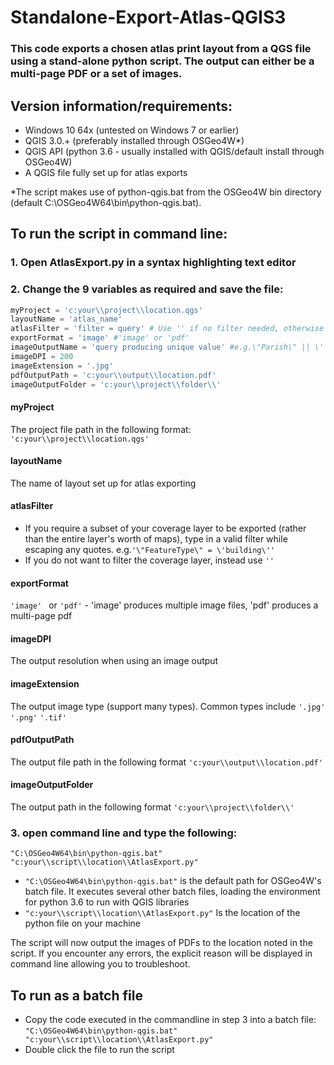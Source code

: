 # Standalone-Export-Atlas-QGIS3
### This code exports a chosen atlas print layout from a QGS file using a stand-alone python script. The output can either be a multi-page PDF or a set of images.
## Version information/requirements:
* Windows 10 64x (untested on Windows 7 or earlier)
* QGIS 3.0.+ (preferably installed through OSGeo4W*)
* QGIS API (python 3.6 - usually installed with QGIS/default install through OSGeo4W)
* A QGIS file fully set up for atlas exports

 *The script makes use of ‪python-qgis.bat from the OSGeo4W bin directory (default ‪C:\OSGeo4W64\bin\python-qgis.bat).

## To run the script in command line:

### 1. Open AtlasExport.py in a syntax highlighting text editor
### 2. Change the 9 variables as required and save the file:

```python
myProject = 'c:your\\project\\location.qgs'
layoutName = 'atlas_name'
atlasFilter = 'filter = query' # Use '' if no filter needed, otherwise e.g. '\"FeatureType\" = \'building\''
exportFormat = 'image' #'image' or 'pdf'
imageOutputName = 'query producing unique value' #e.g.\"Parish\" || \' \' || \"Number\" where parish and number are columns
imageDPI = 200
imageExtension = '.jpg'
pdfOutputPath = 'c:your\\output\\location.pdf'
imageOutputFolder = 'c:your\\project\\folder\\'
```
#### myProject
The project file path in the following format: ``` 'c:your\\project\\location.qgs' ```
#### layoutName
The name of layout set up for atlas exporting
#### atlasFilter
* If you require a subset of your coverage layer to be exported (rather than the entire layer's worth of maps), type in a valid filter while escaping any quotes. e.g.``` '\"FeatureType\" = \'building\'' ```
* If you do not want to filter the coverage layer, instead use ``` '' ```
#### exportFormat
 ```'image' ``` or ``` 'pdf' ``` - 'image' produces multiple image files, 'pdf' produces a multi-page pdf
#### imageDPI
The output resolution when using an image output
#### imageExtension
The output image type (support many types). Common types include ```'.jpg'``` ```'.png'``` ```'.tif'```
#### pdfOutputPath
The output file path in the following format ```'c:your\\output\\location.pdf'```
#### imageOutputFolder
The output path in the following format ```'c:your\\project\\folder\\'```
### 3. open command line and type the following:
``` "C:\OSGeo4W64\bin\python-qgis.bat" "c:your\\script\\location\\AtlasExport.py" ```
* ``` "C:\OSGeo4W64\bin\python-qgis.bat" ``` is the default path for OSGeo4W's batch file. It executes several other batch files, loading the environment for python 3.6 to run with QGIS libraries
* ``` "c:your\\script\\location\\AtlasExport.py" ``` Is the location of the python file on your machine

The script will now output the images of PDFs to the location noted in the script. If you encounter any errors, the explicit reason will be displayed in command line allowing you to troubleshoot.

## To run as a batch file
* Copy the code executed in the commandline in step 3 into a batch file: ``` "C:\OSGeo4W64\bin\python-qgis.bat" "c:your\\script\\location\\AtlasExport.py" ```
* Double click the file to run the script
